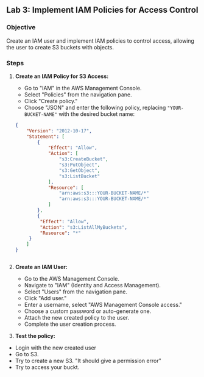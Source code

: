 ## Lab 3: Implement IAM Policies for Access Control

### Objective
Create an IAM user and implement IAM policies to control access, allowing the user to create S3 buckets with objects.

### Steps

1. **Create an IAM Policy for S3 Access:**
   - Go to "IAM" in the AWS Management Console.
   - Select "Policies" from the navigation pane.
   - Click "Create policy."
   - Choose "JSON" and enter the following policy, replacing `"YOUR-BUCKET-NAME"` with the desired bucket name:

   ```json
   {
       "Version": "2012-10-17",
       "Statement": [
           {
               "Effect": "Allow",
               "Action": [
                   "s3:CreateBucket",
                   "s3:PutObject",
                   "s3:GetObject",
                   "s3:ListBucket"
               ],
               "Resource": [
                   "arn:aws:s3:::YOUR-BUCKET-NAME/*"
                   "arn:aws:s3:::YOUR-BUCKET-NAME/*"
               ]
           },
           {
            "Effect": "Allow",
            "Action": "s3:ListAllMyBuckets",
            "Resource": "*"
        }
       ]
   }



2. **Create an IAM User:**
   - Go to the AWS Management Console.
   - Navigate to "IAM" (Identity and Access Management).
   - Select "Users" from the navigation pane.
   - Click "Add user."
   - Enter a username, select "AWS Management Console access."
   - Choose a custom password or auto-generate one.
   - Attach the new created policy to the user.
   - Complete the user creation process.


  3. **Test the policy:**
   - Login with the new created user
   - Go to S3.
   - Try to create a new S3. "It should give a permission error"
   - Try to access your buckt.

